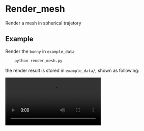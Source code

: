 # Render_mesh
Render a mesh in spherical trajetory

## Example
Render the `bunny` in `example_data`
```sh
    python render_mesh.py
```
the render result is stored in `example_data/`, shown as following:

![test](example_data/bunny_rot.mp4)